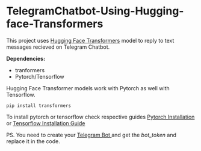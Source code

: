# TelegramChatbot-Using-Hugging-face-Transformers
This project uses <a href="https://huggingface.co/docs/transformers/main/en/index">Hugging Face Transformers</a> model to reply to text messages recieved on Telegram Chatbot.

<b>Dependencies: </b><br>

- tranformers
- Pytorch/Tensorflow

Hugging Face Transformer models work with Pytorch as well with Tensorflow. <br>

```
pip install transformers
```
To install pytorch or tensorflow check respective guides <a href="https://pytorch.org/get-started/locally/"> Pytorch Installation </a> or <a href = "https://www.tensorflow.org/install">Tensorflow Installation Guide </a>
<br>

PS. You need to create your <a href = "https://telegram.me/BotFather">Telegram Bot </a> and get the <i>bot_token</i> and replace it in the code.
